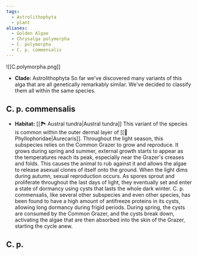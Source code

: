 ```yaml
---
tags:
  - Astrolithophyta
  - plant
aliases:
  - Golden Algae
  - Chrysalga polymorpha
  - C. polymorpha
  - C. p. commensalis
---
```

![[C.polymorpha.png]]
- **Clade:** Astrolithophyta
So far we've discovered many variants of this alga that are all genetically remarkably similar. We've decided to classify them all within the same species.
## C. p. commensalis
- **Habitat:** [[🏞️ Austral tundra|Austral tundra]]
This variant of the species is common within the outer dermal layer of [[🦐 Phyllophoridae|Aurecaris]]. Throughout the light season, this subspecies relies on the Common Grazer to grow and reproduce. It grows during spring and summer, external growth starts to appear as the temperatures reach its peak, especially near the Grazer's creases and folds. This causes the animal to rub against it and allows the algae to release asexual clones of itself onto the ground. When the light dims during autumn, sexual reproduction occurs. As spores sprout and proliferate throughout the last days of light, they eventually set and enter a state of dormancy using cysts that lasts the whole dark winter. C. p. commensalis, like several other subspecies and even other species, has been found to have a high amount of antifreeze proteins in its cysts, allowing long dormancy during frigid periods. During spring, the cysts are consumed by the Common Grazer, and the cysts break down, activating the algae that are then absorbed into the skin of the Grazer, starting the cycle anew.

## C. p. 